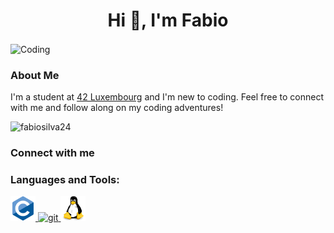 <h1 align="center">Hi 👋, I'm Fabio</h1> 
<img align="center" alt="Coding" width="400" src="https://media.tenor.com/QYcfJTtQfo8AAAAM/deku.gif">

<h3 align="left">About Me</h3>

<p align="left"> I'm a student at <a href="https://42luxembourg.lu/" target="_blank">42 Luxembourg</a> and I'm new to coding. Feel free to connect with me and follow along on my coding adventures!</p>

<p align="left"> <img src="https://komarev.com/ghpvc/?username=fabiosilva24&label=Profile%20views&color=a5f3bc&style=flat" alt="fabiosilva24" /> </p>

<h3 align="left">Connect with me</h3>
<p align="left">
</p>

<h3 align="left">Languages and Tools:</h3>
<p align="left"> 
  <a href="https://www.cprogramming.com/" target="_blank" rel="noreferrer"> 
    <img src="https://raw.githubusercontent.com/devicons/devicon/master/icons/c/c-original.svg" alt="c" width="40" height="40"/> 
  </a> 
  <a href="https://git-scm.com/" target="_blank" rel="noreferrer"> 
    <img src="https://www.vectorlogo.zone/logos/git-scm/git-scm-icon.svg" alt="git" width="40" height="40"/> 
  </a> 
  <a href="https://www.linux.org/" target="_blank" rel="noreferrer"> 
    <img src="https://raw.githubusercontent.com/devicons/devicon/master/icons/linux/linux-original.svg" alt="linux" width="40" height="40"/> 
  </a> 
</p>
